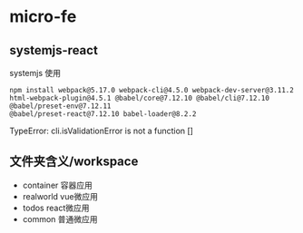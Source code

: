 # micro-fe

## systemjs-react 
systemjs 使用 
```
npm install webpack@5.17.0 webpack-cli@4.5.0 webpack-dev-server@3.11.2 html-webpack-plugin@4.5.1 @babel/core@7.12.10 @babel/cli@7.12.10 @babel/preset-env@7.12.11
@babel/preset-react@7.12.10 babel-loader@8.2.2
```

TypeError: cli.isValidationError is not a function
[]
## 文件夹含义/workspace
+ container 容器应用
+ realworld vue微应用
+ todos react微应用
+ common 普通微应用

